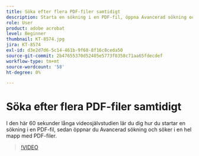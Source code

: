 ```yaml
---
title: Söka efter flera PDF-filer samtidigt
description: Starta en sökning i en PDF-fil, öppna Avancerad sökning och sök i en hel mapp med PDF-filer
role: User
product: adobe acrobat
level: Beginner
thumbnail: KT-8574.jpg
jira: KT-8574
exl-id: d3e2d7d6-5c14-461b-9f68-8f16c8ceda50
source-git-commit: 2b47655370d52405e5773f0358c71aa65fdecdef
workflow-type: tm+mt
source-wordcount: '58'
ht-degree: 0%

---
```


# Söka efter flera PDF-filer samtidigt

I den här 60 sekunder långa videosjälvstudien lär du dig hur du startar en sökning i en PDF-fil, sedan öppnar du Avancerad sökning och söker i en hel mapp med PDF-filer.

>[!VIDEO](https://video.tv.adobe.com/v/336363?quality=12&learn=on&hidetitle=true)
